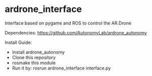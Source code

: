 ardrone_interface
=================
Interface based on pygame and ROS to control the AR.Drone

Dependencies:
https://github.com/AutonomyLab/ardrone_autonomy

Install Guide:
- Install ardrone_autonomy
- Clone this repository
- rosmake this module
- Run it by: rosrun ardrone_interface interface.py

